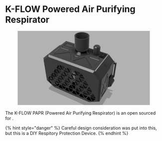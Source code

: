 # K-FLOW Powered Air Purifying Respirator

<figure><img src="../../.gitbook/assets/erwr (2).png" alt=""><figcaption></figcaption></figure>

The K-FLOW PAPR (Powered Air Purifying Respirator) is an open sourced for .



{% hint style="danger" %}
Careful design consideration was put into this, but this is a DIY Respitory Protection Device.&#x20;
{% endhint %}
